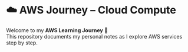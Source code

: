 # ☁️ AWS Journey – Cloud Compute

Welcome to my **AWS Learning Journey** 🚀  
This repository documents my personal notes as I explore AWS services step by step.  